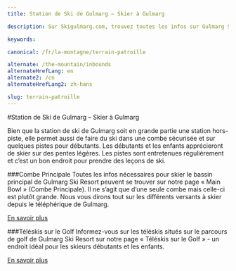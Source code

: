 ```yaml
---
title: Station de Ski de Gulmarg — Skier à Gulmarg

description: Sur Skigulmarg.com, trouvez toutes les infos sur Gulmarg Ski Resort, les téléskis et la combe principale sécurisée accessible par la Gulmarg Gondola

keywords:

canonical: /fr/la-montagne/terrain-patroille

alternate: /the-mountain/inbounds
alternateHrefLang: en
alternate2: /cn
alternateHrefLang2: zh-hans

slug: terrain-patroille
---
```


#Station de Ski de Gulmarg – Skier à Gulmarg

Bien que la station de ski de Gulmarg soit en grande partie une station hors-piste, elle permet aussi de faire du ski dans une combe sécurisée et sur quelques pistes pour débutants. Les débutants et les enfants apprécieront de skier sur des pentes légères. Les pistes sont entretenues régulièrement et c’est un bon endroit pour prendre des leçons de ski.

###Combe Principale
Toutes les infos nécessaires pour skier le bassin principal de Gulmarg Ski Resort peuvent se trouver sur notre page « Main Bowl » (Combe Principale). Il ne s’agit que d’une seule combe mais celle-ci est plutôt grande. Nous vous dirons tout sur les différents versants à skier depuis le téléphérique de Gulmarg.

[En savoir plus](combe-principale)

###Téléskis sur le Golf
Informez-vous sur les téléskis situés sur le parcours de golf de Gulmarg Ski Resort sur notre page « Téléskis sur le Golf » - un endroit idéal pour les skieurs débutants et les enfants.

[En savoir plus](terrain-debutants)
